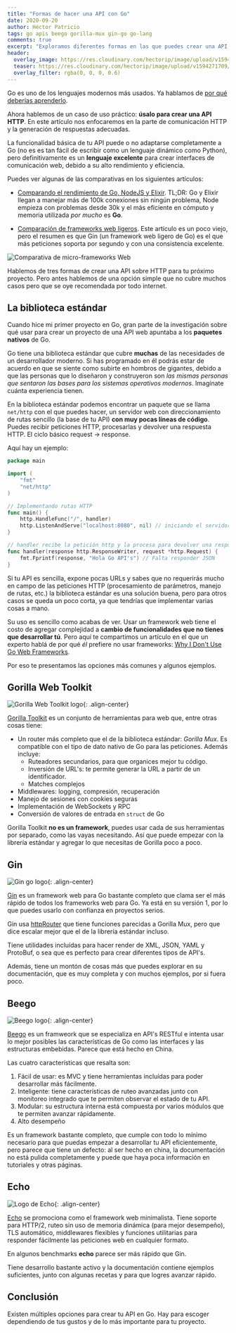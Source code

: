 ```yaml
---
title: "Formas de hacer una API con Go"
date: 2020-09-20
author: Héctor Patricio
tags: go apis beego gorilla-mux gin-go go-lang
comments: true
excerpt: "Exploramos diferentes formas en las que puedes crear una API con Go, el lenguaje enfocado en la eficiencia de los programas permitiendo productividad para los programadores."
header:
  overlay_image: https://res.cloudinary.com/hectorip/image/upload/v1594271709/CA5123E3-5CCD-4A32-A4D0-2DE9B27A13E8_pfxvrn.jpg
  teaser: https://res.cloudinary.com/hectorip/image/upload/v1594271709/CA5123E3-5CCD-4A32-A4D0-2DE9B27A13E8_pfxvrn.jpg
  overlay_filter: rgba(0, 0, 0, 0.6)
---
```


Go es uno de los lenguajes modernos más usados. Ya hablamos de [por qué deberías aprenderlo](/2019/09/01/por-que-deberias-aprender-go.html).

Ahora hablemos de un caso de uso práctico: **úsalo para crear una API HTTP**. En este artículo nos enfocaremos en la parte de comunicación HTTP y la generación de respuestas adecuadas.

La funcionalidad básica de tu API puede o no adaptarse completamente a Go (no es es tan fácil de escribir como un lenguaje dinámico como Python), pero definitivamente es un **lenguaje excelente** para crear interfaces de comunicación web, debido a su alto rendimiento y eficiencia.

Puedes ver algunas de las comparativas en los siguientes artículos:

- [Comparando el rendimiento de Go, NodeJS y Elixir](https://stressgrid.com/blog/benchmarking_go_vs_node_vs_elixir/). TL;DR: Go y Elixir llegan a manejar más de 100k conexiones sin ningún problema, Node empieza con problemas desde 30k y el más eficiente en cómputo y memoria utilizada _por mucho_ es **Go**.

- [Comparación de frameworks web ligeros](https://github.com/mroth/phoenix-showdown). Este artículo es un poco viejo, pero el resumen es que Gin (un framework web ligero de Go) es el que más peticiones soporta por segundo y con una consistencia excelente.

![Comparativa de micro-frameworks Web](https://res.cloudinary.com/hectorip/image/upload/v1574629781/Screenshot_2019-11-24_15.09.25_ozqwcu.png)

Hablemos de tres formas de crear una API sobre HTTP para tu próximo proyecto. Pero antes hablemos de una opción simple que no cubre muchos casos pero que se oye recomendada por todo internet.

## La biblioteca estándar

Cuando hice mi primer proyecto en Go, gran parte de la investigación sobre qué usar para crear un proyecto de una API web apuntaba a los **paquetes nativos** de Go.

Go tiene una biblioteca estándar que cubre **muchas** de las necesidades de un desarrollador moderno. Si has programado en él podrás estar de acuerdo en que se siente como subirte en hombros de gigantes, debido a que las personas que lo diseñaron y construyeron son _las mismas personas que sentaron las bases para los sistemas operativos modernos_. Imagínate cuánta experiencia tienen.

En la biblioteca estándar podemos encontrar un paquete que se llama `net/http` con el que puedes hacer, un servidor web con direccionamiento de rutas sencillo (la base de tu API) **con muy pocas líneas de código**. Puedes recibir peticiones HTTP, procesarlas y devolver una respuesta HTTP. El ciclo básico request -> response.

Aquí hay un ejemplo:

```go
package main

import (
	"fmt"
	"net/http"
)

// Implementando rutas HTTP
func main() {
	http.HandleFunc("/", handler)
	http.ListenAndServe("localhost:8080", nil) // iniciando el servidor
}

// handler recibe la petición http y la procesa para devolver una respuesta http
func handler(response http.ResponseWriter, request *http.Request) {
	fmt.Fprintf(response, "Hola Go API's") // Falta responder JSON
}
```

Si tu API es sencilla, expone pocas URLs y sabes que no requerirás mucho en campo de las peticiones HTTP (procesamiento de parámetros, manejo de rutas, etc.) la biblioteca estándar es una solución buena, pero para otros casos se queda un poco corta, ya que tendrías que implementar varias cosas a mano.

Su uso es sencillo como acabas de ver. Usar un framework web tiene el costo de agregar complejidad a **cambio de funcionalidades que no tienes que desarrollar tú**. Pero aquí te compartimos un artículo en el que un experto hablá de por qué _él_ prefiere no usar frameworks: [Why I Don't Use Go Web Frameworks](https://medium.com/code-zen/why-i-don-t-use-go-web-frameworks-1087e1facfa4).

Por eso te presentamos las opciones más comunes y algunos ejemplos.

## Gorilla Web Toolkit

![Gorilla Web Toolkit logo](https://avatars2.githubusercontent.com/u/489566?s=200&v=4){: .align-center}

[Gorilla Toolkit](https://www.gorillatoolkit.org/) es un conjunto de herramientas para web que, entre otras cosas tiene:

- Un router más completo que el de la biblioteca estándar: *Gorilla Mux*. Es compatible con el tipo de dato nativo de Go para las peticiones. Además incluye:
  - Ruteadores secundarios, para que organices mejor tu código.
  - Inversión de URL's: te permite generar la URL a partir de un identificador.
  - Matches complejos
- Middlewares: logging, compresión, recuperación
- Manejo de sesiones con cookies seguras
- Implementación de WebSockets y RPC
- Conversión de valores de entrada en `struct` de Go

Gorilla Toolkit **no es un framework**, puedes usar cada de sus herramientas por separado, como las vayas necesitando. Así que puede empezar con la librería estándar y agregar lo que necesitas de Gorilla poco a poco.

## Gin
![Gin go logo](https://res.cloudinary.com/hectorip/image/upload/c_scale,w_250/v1600730661/color_whycuu.png){: .align-center}

[Gin](https://github.com/gin-gonic/gin) es un framework web para Go bastante completo que clama ser el más rápido de todos los frameworks web para Go. Ya está en su versión 1, por lo que puedes usarlo con confianza en proyectos serios.

Gin usa [httpRouter](https://github.com/julienschmidt/httprouter) que tiene funciones parecidas a Gorilla Mux, pero que dice escalar mejor que el de la librería estándar incluso.

Tiene utilidades incluídas para hacer render de XML, JSON, YAML y ProtoBuf, o sea que es perfecto para crear diferentes tipos de API's.

Además, tiene un montón de cosas más que puedes explorar en su documentación, que es muy completa y con muchos ejemplos, por si fuera poco.

## Beego

![Beego logo](https://beego.me/static/img/beego_purple.png){: .align-center}

[Beego](https://beego.me/) es un framweork que se especializa en API's RESTful e intenta usar lo mejor posibles las características de Go como las interfaces y las estructuras embebidas. Parece que está hecho en China.

Las cuatro características que resalta son:

1. Fácil de usar: es MVC  y tiene herramientas incluídas para poder desarrollar más fácilmente.
2. Inteligente: tiene características de ruteo avanzadas junto con monitoreo integrado que te permiten observar el estado de tu API.
3. Modular: su estructura interna está compuesta por varios módulos que te permiten avanzar rápidamente.
4. Alto desempeño

Es un framework bastante completo, que cumple con todo lo mínimo necesario para que puedas empezar a desarrollar tu API eficientemente, pero parece que tiene un defecto: al ser hecho en china, la documentación no está pulida completamente y puede que haya poca información en tutoriales y otras páginas.

## Echo

![Logo de Echo](https://cdn.labstack.com/images/echo-logo.svg){: .align-center}

[Echo](https://echo.labstack.com/) se promociona como el framework web minimalista. Tiene soporte para HTTP/2, ruteo sin uso de memoria dinámica (para mejor desempeño), TLS automático, middlewares flexibles y funciones utilitarias para responder fácilmente las peticiones web en cualquier formato.

En algunos benchmarks **echo** parece ser más rápido que Gin.

Tiene desarrollo bastante activo y la documentación contiene ejemplos suficientes, junto con algunas recetas y para que logres avanzar rápido.

## Conclusión

Existen múltiples opciones para crear tu API en Go. Hay para escoger dependiendo de tus gustos y de lo más importante para tu proyecto.
